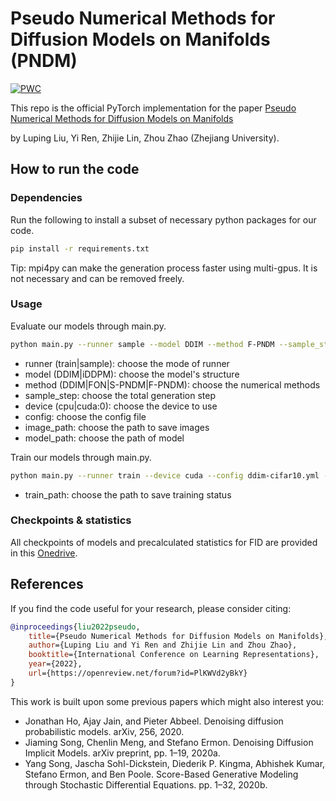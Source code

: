 # Pseudo Numerical Methods for Diffusion Models on Manifolds (PNDM)

[![PWC](https://img.shields.io/endpoint.svg?url=https://paperswithcode.com/badge/pseudo-numerical-methods-for-diffusion-models/image-generation-on-celeba-64x64)](https://paperswithcode.com/sota/image-generation-on-celeba-64x64?p=pseudo-numerical-methods-for-diffusion-models)

This repo is the official PyTorch implementation for the paper [Pseudo Numerical Methods for Diffusion Models on Manifolds](https://openreview.net/forum?id=PlKWVd2yBkY)

by Luping Liu, Yi Ren, Zhijie Lin, Zhou Zhao (Zhejiang University).

## How to run the code

### Dependencies
Run the following to install a subset of necessary python packages for our code.
```bash
pip install -r requirements.txt
```
Tip: mpi4py can make the generation process faster using multi-gpus. It is not necessary and can be removed freely.

### Usage
Evaluate our models through main.py.
```bash
python main.py --runner sample --model DDIM --method F-PNDM --sample_step 50 --device cuda --config ddim-cifar10.yml --image_path temp/results --model_path temp/models/ddim/ema_cifar10.ckpt
```
- runner (train|sample): choose the mode of runner 
- model (DDIM|iDDPM): choose the model's structure
- method (DDIM|FON|S-PNDM|F-PNDM): choose the numerical methods
- sample_step: choose the total generation step
- device (cpu|cuda:0): choose the device to use
- config: choose the config file
- image_path: choose the path to save images
- model_path: choose the path of model

Train our models through main.py.
```bash
python main.py --runner train --device cuda --config ddim-cifar10.yml --train_path temp/train
```
- train_path: choose the path to save training status

### Checkpoints & statistics
All checkpoints of models and precalculated statistics for FID are provided in this [Onedrive](https://zjueducn-my.sharepoint.com/:f:/g/personal/3170105432_zju_edu_cn/EhjaZe0ZhnxOrPvejWp0f-cBv8F0xOL9J8xaVyor0fLZEA).

## References
If you find the code useful for your research, please consider citing:
```bib
@inproceedings{liu2022pseudo,
    title={Pseudo Numerical Methods for Diffusion Models on Manifolds},
    author={Luping Liu and Yi Ren and Zhijie Lin and Zhou Zhao},
    booktitle={International Conference on Learning Representations},
    year={2022},
    url={https://openreview.net/forum?id=PlKWVd2yBkY}
}
```
This work is built upon some previous papers which might also interest you:
- Jonathan Ho, Ajay Jain, and Pieter Abbeel. Denoising diffusion probabilistic models. arXiv, 256, 2020.
- Jiaming Song, Chenlin Meng, and Stefano Ermon. Denoising Diffusion Implicit Models. arXiv preprint, pp. 1–19, 2020a.
- Yang Song, Jascha Sohl-Dickstein, Diederik P. Kingma, Abhishek Kumar, Stefano Ermon, and Ben Poole. Score-Based Generative Modeling through Stochastic Differential Equations. pp. 1–32, 2020b.

